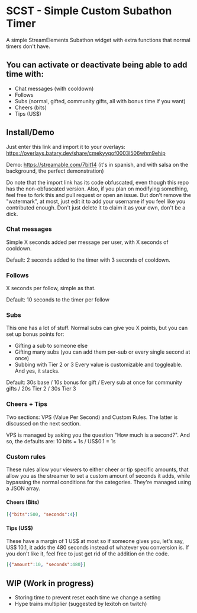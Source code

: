 # SCST - Simple Custom Subathon Timer
A simple StreamElements Subathon widget with extra functions that normal timers don't have.

## You can activate or deactivate being able to add time with:
- Chat messages (with cooldown)
- Follows
- Subs (normal, gifted, community gifts, all with bonus time if you want)
- Cheers (bits)
- Tips (US$)

## Install/Demo
Just enter this link and import it to your overlays: https://overlays.batary.dev/share/cmekyyqof0003l506whm9ehip

Demo: https://streamable.com/7bit14 (it's in spanish, and with salsa on the background, the perfect demonstration)

Do note that the import link has its code obfuscated, even though this repo has the non-obfuscated version.
Also, if you plan on modifying something, feel free to fork this and pull request or open an issue. But don't remove the "watermark", at most, just edit it to add your username if you feel like you contributed enough. Don't just delete it to claim it as your own, don't be a dick.

### Chat messages
Simple X seconds added per message per user, with X seconds of cooldown.

Default: 2 seconds added to the timer with 3 seconds of cooldown.
### Follows
X seconds per follow, simple as that.

Default: 10 seconds to the timer per follow
### Subs
This one has a lot of stuff.
Normal subs can give you X points, but you can set up bonus points for:
- Gifting a sub to someone else
- Gifting many subs (you can add them per-sub or every single second at once)
- Subbing with Tier 2 or 3
Every value is customizable and toggleable.
And yes, it stacks.

Default: 30s base / 10s bonus for gift / Every sub at once for community gifts / 20s Tier 2 / 30s Tier 3

### Cheers + Tips
Two sections: VPS (Value Per Second) and Custom Rules.
The latter is discussed on the next section.

VPS is managed by asking you the question "How much is a second?".
And so, the defaults are: 10 bits = 1s / US$0.1 = 1s

### Custom rules
These rules allow your viewers to either cheer or tip specific amounts, that allow you as the streamer to set a custom amount of seconds it adds, while bypassing the normal conditions for the categories.
They're managed using a JSON array.
#### Cheers (Bits)
```json
[{"bits":500, "seconds":4}]
```
#### Tips (US$)
These have a margin of 1 US$ at most so if someone gives you, let's say, US$ 10.1, it adds the 480 seconds instead of whatever you conversion is.
If you don't like it, feel free to just get rid of the addition on the code.
```json
[{"amount":10, "seconds":480}]
```

## WIP (Work in progress)
- Storing time to prevent reset each time we change a setting
- Hype trains multiplier (suggested by lexitoh on twitch)
